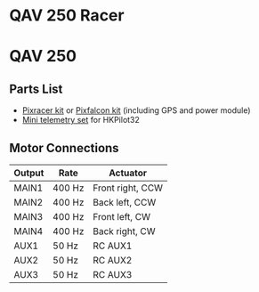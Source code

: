 # QAV 250 Racer

# QAV 250

## Parts List

- [Pixracer kit](../5_Autopilot-Hardware/pixracer.md) or [Pixfalcon kit](../5_Autopilot-Hardware/pixfalcon.md) (including GPS and power module)
- [Mini telemetry set](../5_Autopilot-Hardware/pixfalcon.md) for HKPilot32

## Motor Connections

| Output | Rate   | Actuator         |
| ------ | ------ | ---------------- |
| MAIN1  | 400 Hz | Front right, CCW |
| MAIN2  | 400 Hz | Back left, CCW   |
| MAIN3  | 400 Hz | Front left, CW   |
| MAIN4  | 400 Hz | Back right, CW   |
| AUX1   | 50 Hz  | RC AUX1          |
| AUX2   | 50 Hz  | RC AUX2          |
| AUX3   | 50 Hz  | RC AUX3          |